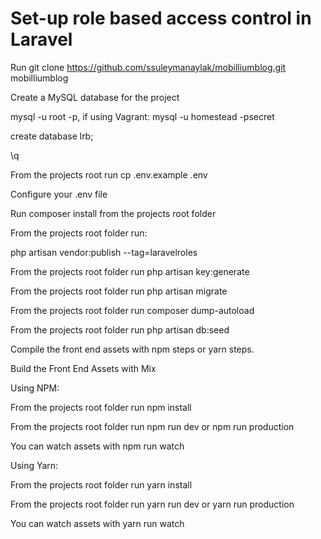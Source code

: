 # Set-up role based access control in Laravel

Run git clone https://github.com/ssuleymanaylak/mobilliumblog.git mobilliumblog

Create a MySQL database for the project

mysql -u root -p, if using Vagrant: mysql -u homestead -psecret

create database lrb;

\q

From the projects root run cp .env.example .env

Configure your .env file

Run composer install from the projects root folder

From the projects root folder run:

php artisan vendor:publish --tag=laravelroles

From the projects root folder run php artisan key:generate

From the projects root folder run php artisan migrate

From the projects root folder run composer dump-autoload

From the projects root folder run php artisan db:seed

Compile the front end assets with npm steps or yarn steps.

Build the Front End Assets with Mix

Using NPM:

From the projects root folder run npm install

From the projects root folder run npm run dev or npm run production

You can watch assets with npm run watch

Using Yarn:

From the projects root folder run yarn install

From the projects root folder run yarn run dev or yarn run production

You can watch assets with yarn run watch
